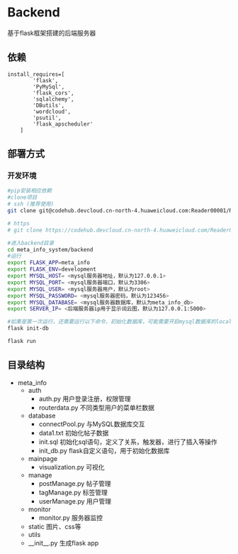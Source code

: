 # Backend
基于flask框架搭建的后端服务器

## 依赖

```
install_requires=[
        'flask',
        'PyMySql',
        'flask_cors',
        'sqlalchemy',
        'DButils',
        'wordcloud',
        'psutil',
        'flask_apscheduler'
    ]
```

## 部署方式

### 开发环境

```bash
#pip安装相应依赖
#clone项目
# ssh (推荐使用)
git clone git@codehub.devcloud.cn-north-4.huaweicloud.com:Reader00001/Reader-server.git

# https
# git clone https://codehub.devcloud.cn-north-4.huaweicloud.com/Reader00001/Reader-server.git

#进入backend目录
cd meta_info_system/backend
#运行
export FLASK_APP=meta_info
export FLASK_ENV=development
export MYSQL_HOST= <mysql服务器地址，默认为127.0.0.1>
export MYSQL_PORT= <mysql服务器端口，默认为3306>
export MYSQL_USER= <mysql服务器用户，默认为root>
export MYSQL_PASSWORD= <mysql服务器密码，默认为123456>
export MYSQL_DATABASE= <mysql服务器数据库，默认为meta_info_db>
export SERVER_IP= <后端服务器ip用于显示词云图，默认为127.0.0.1:5000>

#如果是第一次运行，还需要运行以下命令，初始化数据库，可能需要开启mysql数据库的local_infile,具体见MySQL ERROR 3948
flask init-db

flask run
```



## 目录结构

- meta_info
  - auth
    - auth.py	用户登录注册，权限管理
    - routerdata.py   不同类型用户的菜单栏数据
  - database
    - connectPool.py	与MySQL数据库交互
    - data1.txt    初始化帖子数据
    - init.sql       初始化sql语句，定义了关系，触发器，进行了插入等操作
    - init_db.py   flask自定义语句，用于初始化数据库
  - mainpage
    - visualization.py    可视化
  - manage
    - postManage.py    帖子管理
    - tagManage.py    标签管理
    - userManage.py    用户管理
  - monitor
    - monitor.py    服务器监控
  - static   图片、css等
  - utils
  - \_\_init\_\_.py    生成flask app
